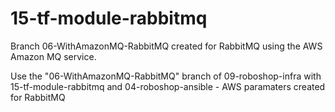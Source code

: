 # 15-tf-module-rabbitmq

Branch 06-WithAmazonMQ-RabbitMQ created for RabbitMQ using the AWS Amazon MQ service.

Use the "06-WithAmazonMQ-RabbitMQ" branch of 09-roboshop-infra with 15-tf-module-rabbitmq
and
04-roboshop-ansible - AWS paramaters created for RabbitMQ